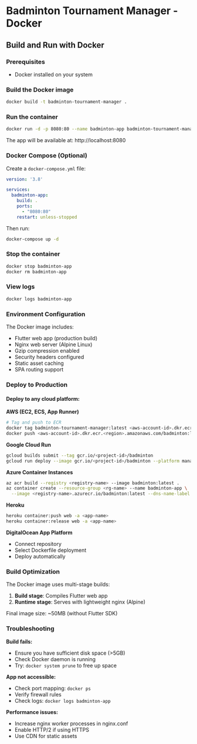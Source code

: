 # Badminton Tournament Manager - Docker

## Build and Run with Docker

### Prerequisites
- Docker installed on your system

### Build the Docker image

```bash
docker build -t badminton-tournament-manager .
```

### Run the container

```bash
docker run -d -p 8080:80 --name badminton-app badminton-tournament-manager
```

The app will be available at: http://localhost:8080

### Docker Compose (Optional)

Create a `docker-compose.yml` file:

```yaml
version: '3.8'

services:
  badminton-app:
    build: .
    ports:
      - "8080:80"
    restart: unless-stopped
```

Then run:

```bash
docker-compose up -d
```

### Stop the container

```bash
docker stop badminton-app
docker rm badminton-app
```

### View logs

```bash
docker logs badminton-app
```

### Environment Configuration

The Docker image includes:
- Flutter web app (production build)
- Nginx web server (Alpine Linux)
- Gzip compression enabled
- Security headers configured
- Static asset caching
- SPA routing support

### Deploy to Production

#### Deploy to any cloud platform:

**AWS (EC2, ECS, App Runner)**
```bash
# Tag and push to ECR
docker tag badminton-tournament-manager:latest <aws-account-id>.dkr.ecr.<region>.amazonaws.com/badminton:latest
docker push <aws-account-id>.dkr.ecr.<region>.amazonaws.com/badminton:latest
```

**Google Cloud Run**
```bash
gcloud builds submit --tag gcr.io/<project-id>/badminton
gcloud run deploy --image gcr.io/<project-id>/badminton --platform managed
```

**Azure Container Instances**
```bash
az acr build --registry <registry-name> --image badminton:latest .
az container create --resource-group <rg-name> --name badminton-app \
  --image <registry-name>.azurecr.io/badminton:latest --dns-name-label badminton
```

**Heroku**
```bash
heroku container:push web -a <app-name>
heroku container:release web -a <app-name>
```

**DigitalOcean App Platform**
- Connect repository
- Select Dockerfile deployment
- Deploy automatically

### Build Optimization

The Docker image uses multi-stage builds:
1. **Build stage**: Compiles Flutter web app
2. **Runtime stage**: Serves with lightweight nginx (Alpine)

Final image size: ~50MB (without Flutter SDK)

### Troubleshooting

**Build fails:**
- Ensure you have sufficient disk space (>5GB)
- Check Docker daemon is running
- Try: `docker system prune` to free up space

**App not accessible:**
- Check port mapping: `docker ps`
- Verify firewall rules
- Check logs: `docker logs badminton-app`

**Performance issues:**
- Increase nginx worker processes in nginx.conf
- Enable HTTP/2 if using HTTPS
- Use CDN for static assets
